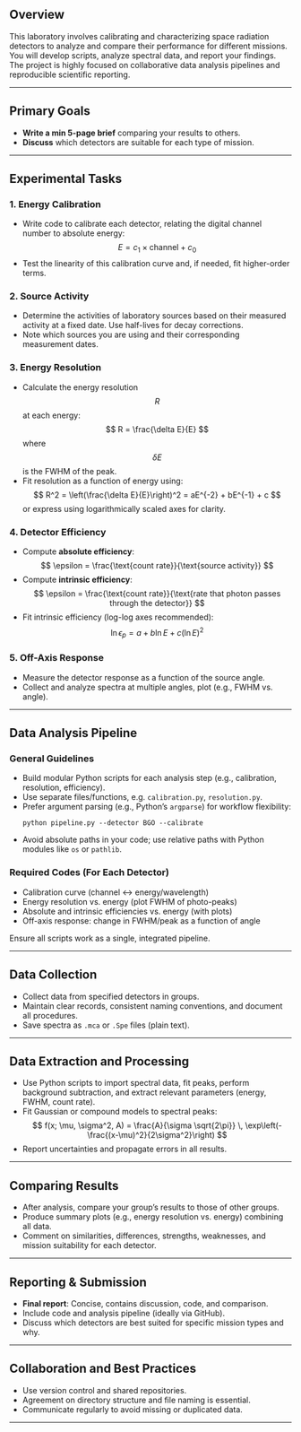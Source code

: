 ## Overview

This laboratory involves calibrating and characterizing space radiation detectors to analyze and compare their performance for different missions. You will develop scripts, analyze spectral data, and report your findings. The project is highly focused on collaborative data analysis pipelines and reproducible scientific reporting.

***

## Primary Goals

- **Write a min 5-page brief** comparing your results to others.
- **Discuss** which detectors are suitable for each type of mission.

***

## Experimental Tasks

### 1. Energy Calibration

- Write code to calibrate each detector, relating the digital channel number to absolute energy:  
  $$
  E = c_1 \times \text{channel} + c_0
  $$
- Test the linearity of this calibration curve and, if needed, fit higher-order terms.

### 2. Source Activity

- Determine the activities of laboratory sources based on their measured activity at a fixed date. Use half-lives for decay corrections.
- Note which sources you are using and their corresponding measurement dates.

### 3. Energy Resolution

- Calculate the energy resolution $$ R $$ at each energy:
  $$
  R = \frac{\delta E}{E}
  $$
  where $$ \delta E $$ is the FWHM of the peak.
- Fit resolution as a function of energy using:
  $$
  R^2 = \left(\frac{\delta E}{E}\right)^2 = aE^{-2} + bE^{-1} + c
  $$
  or express using logarithmically scaled axes for clarity.

### 4. Detector Efficiency

- Compute **absolute efficiency**:
  $$
  \epsilon = \frac{\text{count rate}}{\text{source activity}}
  $$
- Compute **intrinsic efficiency**:
  $$
  \epsilon = \frac{\text{count rate}}{\text{rate that photon passes through the detector}}
  $$
- Fit intrinsic efficiency (log-log axes recommended):
  $$
  \ln \epsilon_p = a + b \ln E + c (\ln E)^2
  $$

### 5. Off-Axis Response

- Measure the detector response as a function of the source angle.
- Collect and analyze spectra at multiple angles, plot (e.g., FWHM vs. angle).

***

## Data Analysis Pipeline

### General Guidelines

- Build modular Python scripts for each analysis step (e.g., calibration, resolution, efficiency).
- Use separate files/functions, e.g. `calibration.py`, `resolution.py`.
- Prefer argument parsing (e.g., Python’s `argparse`) for workflow flexibility:
  ```
  python pipeline.py --detector BGO --calibrate
  ```
- Avoid absolute paths in your code; use relative paths with Python modules like `os` or `pathlib`.

### Required Codes (For Each Detector)

- Calibration curve (channel ↔ energy/wavelength)
- Energy resolution vs. energy (plot FWHM of photo-peaks)
- Absolute and intrinsic efficiencies vs. energy (with plots)
- Off-axis response: change in FWHM/peak as a function of angle

Ensure all scripts work as a single, integrated pipeline.

***

## Data Collection

- Collect data from specified detectors in groups.
- Maintain clear records, consistent naming conventions, and document all procedures.
- Save spectra as `.mca` or `.Spe` files (plain text).

***

## Data Extraction and Processing

- Use Python scripts to import spectral data, fit peaks, perform background subtraction, and extract relevant parameters (energy, FWHM, count rate).
- Fit Gaussian or compound models to spectral peaks:
  $$
  f(x; \mu, \sigma^2, A) = \frac{A}{\sigma \sqrt{2\pi}} \, \exp\left(-\frac{(x-\mu)^2}{2\sigma^2}\right)
  $$
- Report uncertainties and propagate errors in all results.

***

## Comparing Results

- After analysis, compare your group’s results to those of other groups.
- Produce summary plots (e.g., energy resolution vs. energy) combining all data.
- Comment on similarities, differences, strengths, weaknesses, and mission suitability for each detector.

***

## Reporting & Submission

- **Final report**: Concise, contains discussion, code, and comparison.
- Include code and analysis pipeline (ideally via GitHub).
- Discuss which detectors are best suited for specific mission types and why.

***

## Collaboration and Best Practices

- Use version control and shared repositories.
- Agreement on directory structure and file naming is essential.
- Communicate regularly to avoid missing or duplicated data.

***

